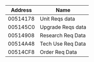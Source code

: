 | Address  | Name                                        |
|----------|---------------------------------------------|
| 00514178 | Unit Reqs data                              |
| 005145C0 | Upgrade Reqs data                           |
| 00514908 | Research Req Data                           |
| 00514A48 | Tech Use Req Data                           |
| 00514CF8 | Order Req Data                              |
